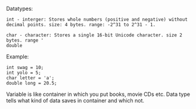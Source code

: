 Datatypes:

    int - interger: Stores whole numbers (positive and negative) without decimal points. size: 4 bytes. range: -2^31 to 2^31 - 1.

    char - character: Stores a single 16-bit Unicode character. size 2 bytes. range '
    double

Example:

    int swag = 10;
    int yolo = 5;
    char letter = 'a';
    double long = 20.5;

Variable is like container in which you put books, movie CDs etc. 
Data type tells what kind of data saves in container and which not.